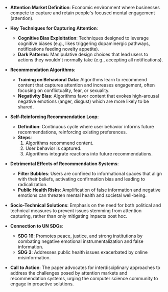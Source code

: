 - **Attention Market Definition**: Economic environment where businesses compete to capture and retain people's focused mental engagement (attention).
  
- **Key Techniques for Capturing Attention**:
  - **Cognitive Bias Exploitation**: Techniques designed to leverage cognitive biases (e.g., likes triggering dopaminergic pathways, notifications feeding novelty appetite).
  - **Dark Patterns**: Manipulative design choices that lead users to actions they wouldn't normally take (e.g., accepting all notifications).

- **Recommendation Algorithms**:
  - **Training on Behavioral Data**: Algorithms learn to recommend content that captures attention and increases engagement, often focusing on conflictuality, fear, or sexuality.
  - **Negativity Bias**: Algorithms favor content that evokes high-arousal negative emotions (anger, disgust) which are more likely to be shared.

- **Self-Reinforcing Recommendation Loop**:
  - **Definition**: Continuous cycle where user behavior informs future recommendations, reinforcing existing preferences.
  - **Steps**:
    1. Algorithms recommend content.
    2. User behavior is captured.
    3. Algorithms integrate reactions into future recommendations.

- **Detrimental Effects of Recommendation Systems**:
  - **Filter Bubbles**: Users are confined to informational spaces that align with their beliefs, activating confirmation bias and leading to radicalization.
  - **Public Health Risks**: Amplification of false information and negative emotions can threaten mental health and societal well-being.

- **Socio-Technical Solutions**: Emphasis on the need for both political and technical measures to prevent issues stemming from attention capturing, rather than only mitigating impacts post hoc.

- **Connection to UN SDGs**:
  - **SDG 16**: Promotes peace, justice, and strong institutions by combating negative emotional instrumentalization and false information.
  - **SDG 3**: Addresses public health issues exacerbated by online misinformation.

- **Call to Action**: The paper advocates for interdisciplinary approaches to address the challenges posed by attention markets and recommendation systems, urging the computer science community to engage in proactive solutions.